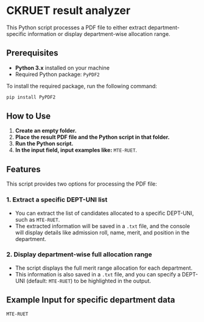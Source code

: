# CKRUET result analyzer

This Python script processes a PDF file to either extract department-specific information or display department-wise allocation range. 

## Prerequisites

- **Python 3.x** installed on your machine
- Required Python package: `PyPDF2`

To install the required package, run the following command:
```bash
pip install PyPDF2
```

## How to Use

1. **Create an empty folder.**
2. **Place the result PDF file and the Python script in that folder.**
3. **Run the Python script.**
4. **In the input field, input examples like:** `MTE-RUET`.

## Features

This script provides two options for processing the PDF file:

### 1. Extract a specific DEPT-UNI list
- You can extract the list of candidates allocated to a specific DEPT-UNI, such as `MTE-RUET`.
- The extracted information will be saved in a `.txt` file, and the console will display details like admission roll, name, merit, and position in the department.

### 2. Display department-wise full allocation range
- The script displays the full merit range allocation for each department.
- This information is also saved in a `.txt` file, and you can specify a DEPT-UNI (default: `MTE-RUET`) to be highlighted in the output.

## Example Input for specific department data

```bash
MTE-RUET
```


